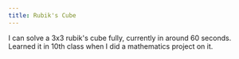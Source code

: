 ```yaml
---
title: Rubik's Cube
--- 
```

I can solve a 3x3 rubik's cube fully, currently in around 60 seconds. Learned it in 10th class when I did a mathematics project on it.
